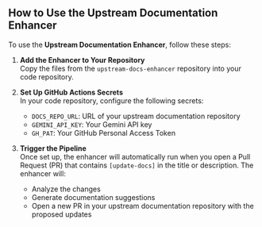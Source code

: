 ## How to Use the Upstream Documentation Enhancer

To use the **Upstream Documentation Enhancer**, follow these steps:

1. **Add the Enhancer to Your Repository**  
   Copy the files from the `upstream-docs-enhancer` repository into your code repository.

2. **Set Up GitHub Actions Secrets**  
   In your code repository, configure the following secrets:

   - `DOCS_REPO_URL`: URL of your upstream documentation repository  
   - `GEMINI_API_KEY`: Your Gemini API key  
   - `GH_PAT`: Your GitHub Personal Access Token

3. **Trigger the Pipeline**  
   Once set up, the enhancer will automatically run when you open a Pull Request (PR) that contains `[update-docs]` in the title or description. The enhancer will:

   - Analyze the changes
   - Generate documentation suggestions
   - Open a new PR in your upstream documentation repository with the proposed updates
